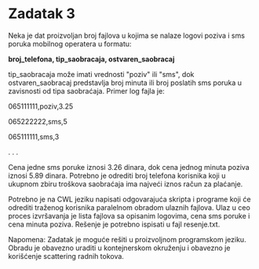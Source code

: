 # Zadatak 3
Neka je dat proizvoljan broj fajlova u kojima se nalaze logovi poziva i sms poruka mobilnog operatera u formatu:


**broj_telefona, tip_saobracaja, ostvaren_saobracaj**


tip_saobracaja može imati vrednosti "poziv" ili "sms", dok ostvaren_saobracaj predstavlja broj minuta ili broj poslatih sms poruka u zavisnosti od tipa saobraćaja. Primer log fajla je:

065111111,poziv,3.25 

065222222,sms,5 

065111111,sms,3 

.
.
.


Cena jedne sms poruke iznosi 3.26 dinara, dok cena jednog minuta poziva iznosi 5.89 dinara. Potrebno je odrediti broj telefona korisnika koji u ukupnom zbiru troškova saobraćaja ima najveći iznos račun za plaćanje. 

Potrebno je na CWL jeziku napisati odgovarajuća skripta i programe koji će odrediti traženog korisnika paralelnom obradom ulaznih fajlova. Ulaz u ceo proces izvršavanja je lista fajlova sa opisanim logovima, cena sms poruke i cena minuta poziva. Rešenje je potrebno ispisati u fajl resenje.txt.

Napomena: Zadatak je moguće rešiti u proizvoljnom programskom jeziku. Obradu je obavezno uraditi u kontejnerskom okruženju i obavezno je korišćenje scattering radnih tokova.